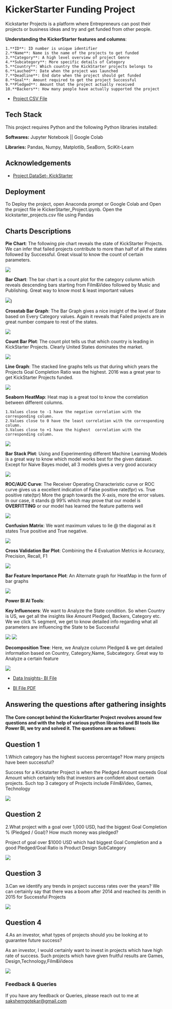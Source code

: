 
# KickerStarter Funding Project

Kickstarter Projects is a platform where Entrepreneurs can post their projects or business ideas and try and get funded from other people.



**Understanding the KickerStarter features and columns**:

    1.**ID**: ID number is unique identifier
    2.**Name**: Name is the name of the projects to get funded
    3.**Category**: A high level overview of project Genre
    4.**Subcategory**: More specific details of Category
    5.**Country**: Which country the KickStarter projects belongs to
    6.**Lauched**: Date when the project was launched
    7.**Deadline**: End date when the project should get funded
    8.**Goal**: Amount required to get the project Successful
    9.**Pledged**: Amount that the project actually received
    10.**Backers**: How many people have actually supported the project 

 - [Project CSV File](https://drive.google.com/file/d/1vLVc3BH-7nhB-MreqhVrlepRGTRRhArj/view?usp=sharing)




## Tech Stack

This project requires Python and the following Python libraries installed:

**Softwares:**  Jupyter Notebook || Google Colab

**Libraries:**  Pandas, Numpy, Matplotlib, SeaBorn, SciKit-Learn





## Acknowledgements

 - [Project DataSet- KickStarter](https://www.mavenanalytics.io/)

## Deployment

To Deploy the project, open Anaconda prompt or Google Colab and Open the project file ie KickerStarter_Project.ipynb.
Open the kickstarter_projects.csv file using Pandas



## Charts Descriptions

**Pie Chart**: The following pie chart reveals the state of KickStarter Projects. We can infer that failed projects contribute to more than half of all the states followed by Successful.
Great visual to know the count of certain parameters.

![](https://github.com/saks0106/Data_Analyst_Projects/blob/master/Machine%20Learning%20Project/ScreenShots/1.PNG)

**Bar Chart**: The bar chart is a count plot for the category column which reveals descending bars starting from Film&Video followed by Music and Publishing.
Great way to know most & least important values

![](https://github.com/saks0106/Data_Analyst_Projects/blob/master/Machine%20Learning%20Project/ScreenShots/Capture2.PNG))

**Crosstab Bar Graph**: The Bar Graph gives a nice insight of the level of State based on Every Category values. Again it reveals that Failed projects are in great number compare to rest of the states.

![](https://github.com/saks0106/Data_Analyst_Projects/blob/master/Machine%20Learning%20Project/ScreenShots/2.PNG)


**Count Bar Plot**: The count plot tells us that which country is leading in KickStarter Projects. Clearly United States dominates the market.

![](https://github.com/saks0106/Data_Analyst_Projects/blob/master/Machine%20Learning%20Project/ScreenShots/3.PNG)

**Line Graph**: The stacked line graphs tells us that during which years the Projects Goal Completion Ratio was the highest. 2016 was a great year to get KickStarter Projects funded.

![](https://github.com/saks0106/Data_Analyst_Projects/blob/master/Machine%20Learning%20Project/ScreenShots/4.PNG)

**Seaborn HeatMap**: Heat map is a great tool to know the correlation between different columns. 

    1.Values close to -1 have the negative correlation with the corresponding column. 
    2.Values close to 0 have the least correlation with the corresponding column.
    3.Values close to +1 have the highest  correlation with the corresponding column.

![](https://github.com/saks0106/Data_Analyst_Projects/blob/master/Machine%20Learning%20Project/ScreenShots/indejjx.png)

**Bar Stack Plot**: Using and Experimenting different Machine Learning Models is a great way to know which model works best for the given dataset. Except for Naive Bayes model, all 3 models gives a very good accuracy

![](https://github.com/saks0106/Data_Analyst_Projects/blob/master/Machine%20Learning%20Project/ScreenShots/5.PNG)

**ROC/AUC Curve**: The Receiver Operating Characteristic curve or ROC curve gives us a excellent indication of False positive rate(fpr) vs. True positive rate(tpr)
More the graph towards the X-axis, more the error values. In our case, it stands @ 99% which may prove that our model is **OVERFITTING** or our model has learned the feature patterns well

![](https://github.com/saks0106/Data_Analyst_Projects/blob/master/Machine%20Learning%20Project/ScreenShots/6.PNG)


**Confusion Matrix**: We want maximum values to lie @ the diagonal as it states True positive and True negative.

![](https://github.com/saks0106/Data_Analyst_Projects/blob/master/Machine%20Learning%20Project/ScreenShots/index.png)

**Cross Validation Bar Plot**: Combining the 4 Evaluation Metrics ie Accuracy, Precision, Recall, F1

![](https://github.com/saks0106/Data_Analyst_Projects/blob/master/Machine%20Learning%20Project/ScreenShots/Capture8.PNG)

**Bar Feature Importance Plot**: An Alternate graph for HeatMap in the form of bar graphs

![](https://github.com/saks0106/Data_Analyst_Projects/blob/master/Machine%20Learning%20Project/ScreenShots/indsex.png)


**Power BI AI Tools**:

**Key Influencers**: We want to Analyze the State condition. So when Country is US, we get all the insights like Amount Pledged, Backers, Category etc. We we click % segment, we get to know detailed info regarding what all parameters are influencing the State to be Successful

![](https://github.com/saks0106/Data_Analyst_Projects/blob/master/Machine%20Learning%20Project/ScreenShots/Capture1.PNG)
![](https://github.com/saks0106/Data_Analyst_Projects/blob/master/Machine%20Learning%20Project/ScreenShots/Capture1.1.PNG)

**Decomposition Tree**: Here, we Analyze column Pledged & we get detailed information based on Country, Category,Name, Subcategory. Great way to Analyze a certain feature

![](https://github.com/saks0106/Data_Analyst_Projects/blob/master/Machine%20Learning%20Project/ScreenShots/Capture3.PNG)

 - [Data Insights- BI File](https://drive.google.com/file/d/1Rm0NvcOCEskYwXeAn3h5WBSPq7PMtTfG/view?usp=sharing)
 
 - [BI File PDF](https://drive.google.com/file/d/1JlrOy_gCm3Pt9-At2p7K1B99840QfUQI/view?usp=sharing)



## Answering the questions after gathering insights

#### The Core concept behind the KickerStarter Project revolves around few questions and with the help of various python libraires and BI tools like Power BI, we try and solved it. The questions are as follows:

## Question 1
1.Which category has the highest success percentage? How many projects have been successful?

Success for a Kickstarter Project is when the Pledged Amount exceeds Goal Amount which certainly tells that investors are confident about certain projects. Such top 3 category of Projects include Film&Video, Games, Technology

![](https://github.com/saks0106/Data_Analyst_Projects/blob/master/Machine%20Learning%20Project/ScreenShots/Capture4.PNG)

## Question 2

2.What project with a goal over 1,000 USD, had the biggest Goal Completion % (Pledged / Goal)? How much money was pledged?

Project of goal over $1000 USD which had biggest Goal Completion and a good Pledged/Goal Ratio is Product Design SubCategory

![](https://github.com/saks0106/Data_Analyst_Projects/blob/master/Machine%20Learning%20Project/ScreenShots/Capture5.PNG)

## Question 3
3.Can we identify any trends in project success rates over the years?
We can certainly say that there was a boom after 2014 and reached its zenith in 2015 for Successful Projects

![](https://github.com/saks0106/Data_Analyst_Projects/blob/master/Machine%20Learning%20Project/ScreenShots/Capture6.PNG)

## Question 4
4.As an investor, what types of projects should you be looking at to guarantee future success?

As an investor, I would certainly want to invest in projects which have high rate of success. Such projects which have given fruitful results are Games, Design,Technology,Film&Videos

![](https://github.com/saks0106/Data_Analyst_Projects/blob/master/Machine%20Learning%20Project/ScreenShots/Capture7.PNG)

### Feedback & Queries

If you have any feedback or Queries, please reach out to me at sakshemgotekar@gmail.com
